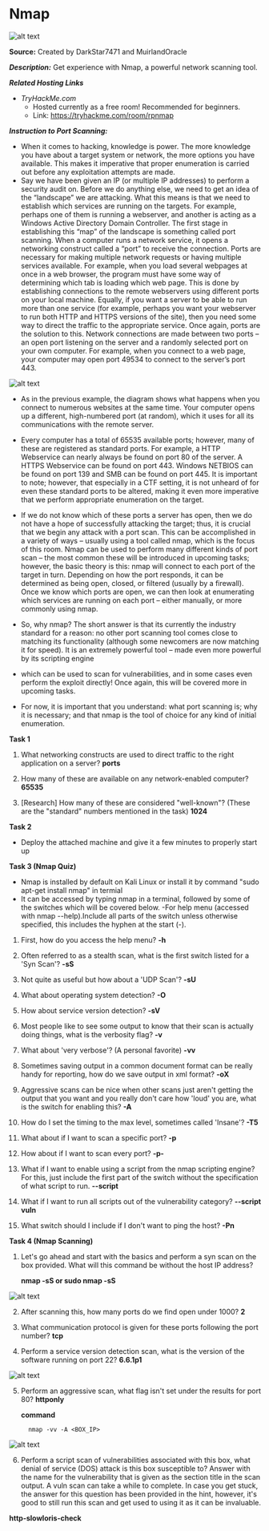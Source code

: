 # Nmap

![alt text](https://github.com/kashyap-source/nmap/blob/main/nmap.png)

**Source:** Created by  DarkStar7471 and  MuirlandOracle

***Description:***
   Get experience with Nmap, a powerful network scanning tool.
 
***Related Hosting Links***

- *TryHackMe.com*
  - Hosted currently as a free room! Recommended for beginners.
  - Link: https://tryhackme.com/room/rpnmap

***Instruction to Port Scanning:***
- When it comes to hacking, knowledge is power. The more knowledge you have about a target system or network, the more options you have available. This makes it imperative that proper enumeration is carried out before any exploitation attempts are made.
- Say we have been given an IP (or multiple IP addresses) to perform a security audit on. Before we do anything else, we need to get an idea of the “landscape” we are attacking. What this means is that we need to establish which services are running on the targets. For example, perhaps one of them is running a webserver, and another is acting as a Windows Active Directory Domain Controller. The first stage in establishing this “map” of the landscape is something called port scanning. When a computer runs a network service, it opens a networking construct called a “port” to receive the connection.  Ports are necessary for making multiple network requests or having multiple services available. For example, when you load several webpages at once in a web browser, the program must have some way of determining which tab is loading which web page. This is done by establishing connections to the remote webservers using different ports on your local machine. Equally, if you want a server to be able to run more than one service (for example, perhaps you want your webserver to run both HTTP and HTTPS versions of the site), then you need some way to direct the traffic to the appropriate service. Once again, ports are the solution to this. Network connections are made between two ports – an open port listening on the server and a randomly selected port on your own computer. For example, when you connect to a web page, your computer may open port 49534 to connect to the server’s port 443.

![alt text](https://github.com/kashyap-source/nmap/blob/main/ima/3XAfRpI.png) 

- As in the previous example, the diagram shows what happens when you connect to numerous websites at the same time. Your computer opens up a different, high-numbered port (at random), which it uses for all its communications with the remote server.

- Every computer has a total of 65535 available ports; however, many of these are registered as standard ports. For example, a HTTP Webservice can nearly always be found on port 80 of the server. A HTTPS Webservice can be found on port 443. Windows NETBIOS can be found on port 139 and SMB can be found on port 445. It is important to note; however, that especially in a CTF setting, it is not unheard of for even these standard ports to be altered, making it even more imperative that we perform appropriate enumeration on the target.

- If we do not know which of these ports a server has open, then we do not have a hope of successfully attacking the target; thus, it is crucial that we begin any attack with a port scan. This can be accomplished in a variety of ways – usually using a tool called nmap, which is the focus of this room. Nmap can be used to perform many different kinds of port scan – the most common these will be introduced in upcoming tasks; however, the basic theory is this: nmap will connect to each port of the target in turn. Depending on how the port responds, it can be determined as being open, closed, or filtered (usually by a firewall). Once we know which ports are open, we can then look at enumerating which services are running on each port – either manually, or more commonly using nmap.

- So, why nmap? The short answer is that its currently the industry standard for a reason: no other port scanning tool comes close to matching its functionality (although some newcomers are now matching it for speed). It is an extremely powerful tool – made even more powerful by its scripting engine

- which can be used to scan for vulnerabilities, and in some cases even perform the exploit directly! Once again, this will be covered more in upcoming tasks.

- For now, it is important that you understand: what port scanning is; why it is necessary; and that nmap is the tool of choice for any kind of initial enumeration.

**Task 1**
 1) What networking constructs are used to direct traffic to the right application on a server?
     **ports**

 2) How many of these are available on any network-enabled computer?
    **65535**

 3) [Research] How many of these are considered "well-known"? (These are the "standard" numbers mentioned in the task)
     **1024**

**Task 2**
- Deploy the attached machine and give it a few minutes to properly start up

**Task 3 (Nmap Quiz)**
- Nmap is installed by default on Kali Linux or install it by command "sudo apt-get install nmap" in termial
- It can be accessed by typing nmap in a terminal, followed by some of the switches which will be covered below.
-For help menu (accessed with nmap --help).Include all parts of the switch unless otherwise specified, this includes the hyphen at the start (-).

 1) First, how do you access the help menu?
     **-h**
     
 2) Often referred to as a stealth scan, what is the first switch listed for a 'Syn Scan'?
     **-sS**
     
 3) Not quite as useful but how about a 'UDP Scan'?
    **-sU**

 4) What about operating system detection?
     **-O**
     
 5) How about service version detection? 
     **-sV** 
     
 6) Most people like to see some output to know that their scan is actually doing things, what is the verbosity flag?
     **-v**
     
 7) What about 'very verbose'? (A personal favorite)
     **-vv**
    
 8) Sometimes saving output in a common document format can be really handy for reporting, how do we save output in xml format?
     **-oX**

 9) Aggressive scans can be nice when other scans just aren't getting the output that you want and you really don't care how 'loud' you are, what is the switch for enabling this? 
     **-A**

 10) How do I set the timing to the max level, sometimes called 'Insane'?
      **-T5**

 11) What about if I want to scan a specific port?
      **-p**

 12) How about if I want to scan every port?
      **-p-**

 13) What if I want to enable using a script from the nmap scripting engine? For this, just include the first part of the switch without the specification of what script to run.
      **--script**

 14) What if I want to run all scripts out of the vulnerability category? 
      **--script vuln**

 15) What switch should I include if I don't want to ping the host?
      **-Pn**

**Task 4 (Nmap Scanning)**
 1) Let's go ahead and start with the basics and perform a syn scan on the box provided. What will this command be without the host IP address?
    
    **nmap -sS or sudo nmap -sS**

![alt text](https://github.com/kashyap-source/nmap/blob/main/ima/Screenshot_2020-08-31_02-11-14.png) 

 2) After scanning this, how many ports do we find open under 1000?
      **2**

 3) What communication protocol is given for these ports following the port number?
      **tcp**

 4) Perform a service version detection scan, what is the version of the software running on port 22?
      **6.6.1p1**

![alt text](https://github.com/kashyap-source/nmap/blob/main/ima/Screenshot%202020-11-04%2010_13_04.png) 

 5) Perform an aggressive scan, what flag isn't set under the results for port 80?
      **httponly**
    
    **command**
         
          nmap -vv -A <BOX_IP>
![alt text](https://github.com/kashyap-source/nmap/blob/main/ima/Screenshot%202020-11-04%2013_46_50.png) 

 6) Perform a script scan of vulnerabilities associated with this box, what denial of service (DOS) attack is this box susceptible to? Answer with the name for the vulnerability that is given as the section title in the scan output. A vuln scan can take a while to complete. In case you get stuck, the answer for this question has been provided in the hint, however, it's good to still run this scan and get used to using it as it can be invaluable. 

  **http-slowloris-check**

  

   





